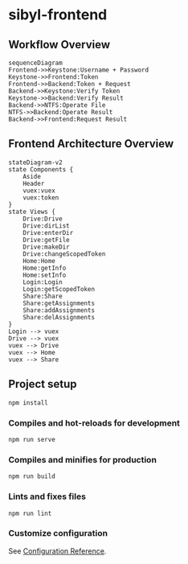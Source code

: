 # sibyl-frontend

## Workflow Overview

```mermaid
sequenceDiagram
Frontend->>Keystone:Username + Password
Keystone->>Frontend:Token
Frontend->>Backend:Token + Request
Backend->>Keystone:Verify Token
Keystone->>Backend:Verify Result
Backend->>NTFS:Operate File
NTFS->>Backend:Operate Result
Backend->>Frontend:Request Result
```

## Frontend Architecture Overview

```mermaid
stateDiagram-v2
state Components {
    Aside
    Header
    vuex:vuex
    vuex:token
}
state Views {
    Drive:Drive
    Drive:dirList
    Drive:enterDir
    Drive:getFile
    Drive:makeDir
    Drive:changeScopedToken
    Home:Home
    Home:getInfo
    Home:setInfo
    Login:Login
    Login:getScopedToken
    Share:Share
    Share:getAssignments
    Share:addAssignments
    Share:delAssignments
}
Login --> vuex
Drive --> vuex
vuex --> Drive
vuex --> Home
vuex --> Share
```

## Project setup
```
npm install
```

### Compiles and hot-reloads for development
```
npm run serve
```

### Compiles and minifies for production
```
npm run build
```

### Lints and fixes files
```
npm run lint
```

### Customize configuration
See [Configuration Reference](https://cli.vuejs.org/config/).
